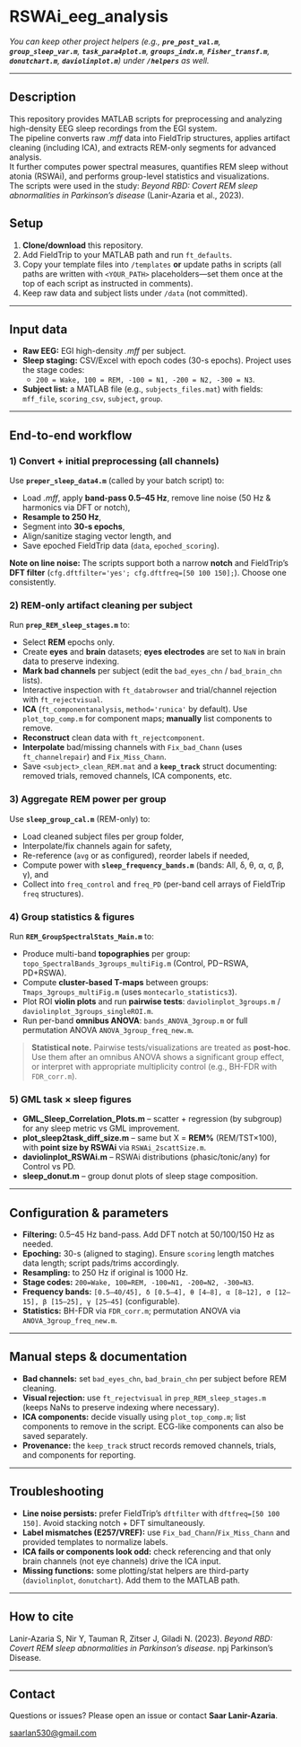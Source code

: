 # RSWAi_eeg_analysis

*You can keep other project helpers (e.g., ****`pre_post_val.m`****, ****`group_sleep_var.m`****, ****`task_para4plot.m`****, ****`groups_indx.m`****, ****`Fisher_transf.m`****, ****`donutchart.m`****, ****`daviolinplot.m`****) under ****`/helpers`**** as well.*

---
## Description

This repository provides MATLAB scripts for preprocessing and analyzing high-density EEG sleep recordings from the EGI system.  
The pipeline converts raw *.mff* data into FieldTrip structures, applies artifact cleaning (including ICA), and extracts REM-only segments for advanced analysis.  
It further computes power spectral measures, quantifies REM sleep without atonia (RSWAi), and performs group-level statistics and visualizations.  
The scripts were used in the study: *Beyond RBD: Covert REM sleep abnormalities in Parkinson’s disease* (Lanir-Azaria et al., 2023).

## Setup

1. **Clone/download** this repository.
2. Add FieldTrip to your MATLAB path and run `ft_defaults`.
3. Copy your template files into `/templates` **or** update paths in scripts (all paths are written with `<YOUR_PATH>` placeholders—set them once at the top of each script as instructed in comments).
4. Keep raw data and subject lists under `/data` (not committed).

---

## Input data

- **Raw EEG:** EGI high-density *.mff* per subject.
- **Sleep staging:** CSV/Excel with epoch codes (30-s epochs). Project uses the stage codes:
  - `200 = Wake, 100 = REM, -100 = N1, -200 = N2, -300 = N3`.
- **Subject list:** a MATLAB file (e.g., `subjects_files.mat`) with fields: `mff_file`, `scoring_csv`, `subject`, `group`.

---

## End-to-end workflow

### 1) Convert + initial preprocessing (all channels)

Use **`preper_sleep_data4.m`** (called by your batch script) to:

- Load *.mff*, apply **band-pass 0.5–45 Hz**, remove line noise (50 Hz & harmonics via DFT or notch),
- **Resample to 250 Hz**,
- Segment into **30-s epochs**,
- Align/sanitize staging vector length, and
- Save epoched FieldTrip data (`data`, `epoched_scoring`).

**Note on line noise:** The scripts support both a narrow **notch** and FieldTrip’s **DFT filter** (`cfg.dftfilter='yes'; cfg.dftfreq=[50 100 150];`). Choose one consistently.

### 2) REM-only artifact cleaning per subject

Run **`prep_REM_sleep_stages.m`** to:

- Select **REM** epochs only.
- Create **eyes** and **brain** datasets; **eyes electrodes** are set to `NaN` in brain data to preserve indexing.
- **Mark bad channels** per subject (edit the `bad_eyes_chn` / `bad_brain_chn` lists).
- Interactive inspection with `ft_databrowser` and trial/channel rejection with `ft_rejectvisual`.
- **ICA** (`ft_componentanalysis`, `method='runica'` by default). Use `plot_top_comp.m` for component maps; **manually** list components to remove.
- **Reconstruct** clean data with `ft_rejectcomponent`.
- **Interpolate** bad/missing channels with `Fix_bad_Chann` (uses `ft_channelrepair`) and `Fix_Miss_Chann`.
- Save `<subject>_clean_REM.mat` and a **`keep_track`** struct documenting: removed trials, removed channels, ICA components, etc.

### 3) Aggregate REM power per group

Use **`sleep_group_cal.m`** (REM-only) to:

- Load cleaned subject files per group folder,
- Interpolate/fix channels again for safety,
- Re-reference (`avg` or as configured), reorder labels if needed,
- Compute power with **`sleep_frequency_bands.m`** (bands: All, δ, θ, α, σ, β, γ), and
- Collect into `freq_control` and `freq_PD` (per-band cell arrays of FieldTrip `freq` structures).

### 4) Group statistics & figures

Run **`REM_GroupSpectralStats_Main.m`** to:

- Produce multi-band **topographies** per group: `topo_SpectralBands_3groups_multiFig.m` (Control, PD−RSWA, PD+RSWA).
- Compute **cluster-based T-maps** between groups: `Tmaps_3groups_multiFig.m` (uses `montecarlo_statistics3`).
- Plot ROI **violin plots** and run **pairwise tests**: `daviolinplot_3groups.m` / `daviolinplot_3groups_singleROI.m`.
- Run per-band **omnibus ANOVA**: `bands_ANOVA_3group.m` or full permutation ANOVA `ANOVA_3group_freq_new.m`.

> **Statistical note.** Pairwise tests/visualizations are treated as **post-hoc**. Use them after an omnibus ANOVA shows a significant group effect, or interpret with appropriate multiplicity control (e.g., BH-FDR with `FDR_corr.m`).

### 5) GML task × sleep figures

- **GML\_Sleep\_Correlation\_Plots.m** – scatter + regression (by subgroup) for any sleep metric vs GML improvement.
- **plot\_sleep2task\_diff\_size.m** – same but X = **REM%** (REM/TST×100), with **point size by RSWAi** via `RSWAi_2scattSize.m`.
- **daviolinplot\_RSWAi.m** – RSWAi distributions (phasic/tonic/any) for Control vs PD.
- **sleep\_donut.m** – group donut plots of sleep stage composition.

---

## Configuration & parameters

- **Filtering:** 0.5–45 Hz band-pass. Add DFT notch at 50/100/150 Hz as needed.
- **Epoching:** 30-s (aligned to staging). Ensure `scoring` length matches data length; script pads/trims accordingly.
- **Resampling:** to 250 Hz if original is 1000 Hz.
- **Stage codes:** `200=Wake, 100=REM, -100=N1, -200=N2, -300=N3`.
- **Frequency bands:** `[0.5–40/45], δ [0.5–4], θ [4–8], α [8–12], σ [12–15], β [15–25], γ [25–45]` (configurable).
- **Statistics:** BH-FDR via `FDR_corr.m`; permutation ANOVA via `ANOVA_3group_freq_new.m`.

---

## Manual steps & documentation

- **Bad channels:** set `bad_eyes_chn`, `bad_brain_chn` per subject before REM cleaning.
- **Visual rejection:** use `ft_rejectvisual` in `prep_REM_sleep_stages.m` (keeps NaNs to preserve indexing where necessary).
- **ICA components:** decide visually using `plot_top_comp.m`; list components to remove in the script. ECG-like components can also be saved separately.
- **Provenance:** the `keep_track` struct records removed channels, trials, and components for reporting.

---

## Troubleshooting

- **Line noise persists:** prefer FieldTrip’s `dftfilter` with `dftfreq=[50 100 150]`. Avoid stacking notch + DFT simultaneously.
- **Label mismatches (E257/VREF):** use `Fix_bad_Chann`/`Fix_Miss_Chann` and provided templates to normalize labels.
- **ICA fails or components look odd:** check referencing and that only brain channels (not eye channels) drive the ICA input.
- **Missing functions:** some plotting/stat helpers are third-party (`daviolinplot`, `donutchart`). Add them to the MATLAB path.

---

## How to cite

Lanir-Azaria S, Nir Y, Tauman R, Zitser J, Giladi N. (2023). *Beyond RBD: Covert REM sleep abnormalities in Parkinson’s disease*. npj Parkinson’s Disease.

---

## Contact

Questions or issues? Please open an issue or contact **Saar Lanir-Azaria**.

[saarlan530@gmail.com](mailto:saarlan530@gmail.com)
